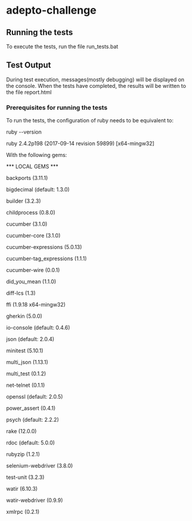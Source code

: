 # adepto-challenge

## Running the tests

To execute the tests, run the file run_tests.bat

## Test Output

During test execution, messages(mostly debugging) will be displayed on the console. When the tests have completed, the results will be written to the file report.html

### Prerequisites for running the tests
To run the tests, the configuration of ruby needs to be equivalent to:

ruby --version

ruby 2.4.2p198 (2017-09-14 revision 59899) [x64-mingw32]

With the following gems:

*** LOCAL GEMS ***

backports (3.11.1)

bigdecimal (default: 1.3.0)

builder (3.2.3)

childprocess (0.8.0)

cucumber (3.1.0)

cucumber-core (3.1.0)

cucumber-expressions (5.0.13)

cucumber-tag_expressions (1.1.1)

cucumber-wire (0.0.1)

did_you_mean (1.1.0)

diff-lcs (1.3)

ffi (1.9.18 x64-mingw32)

gherkin (5.0.0)

io-console (default: 0.4.6)

json (default: 2.0.4)

minitest (5.10.1)

multi_json (1.13.1)

multi_test (0.1.2)

net-telnet (0.1.1)

openssl (default: 2.0.5)

power_assert (0.4.1)

psych (default: 2.2.2)

rake (12.0.0)

rdoc (default: 5.0.0)

rubyzip (1.2.1)

selenium-webdriver (3.8.0)

test-unit (3.2.3)

watir (6.10.3)

watir-webdriver (0.9.9)

xmlrpc (0.2.1)


